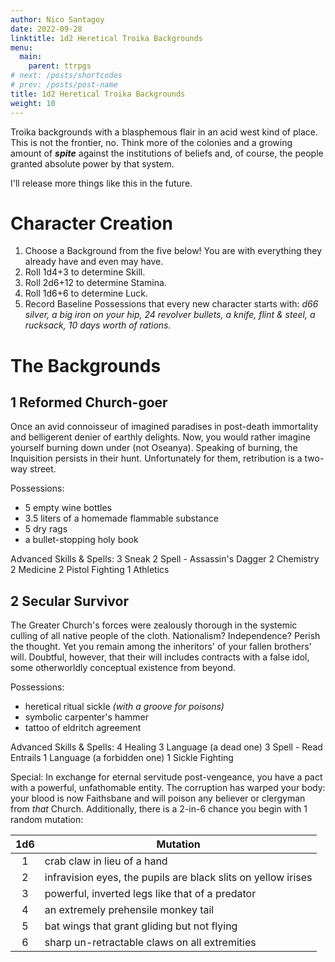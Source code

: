 ```yaml
---
author: Nico Santagoy
date: 2022-09-28
linktitle: 1d2 Heretical Troika Backgrounds
menu:
  main:
    parent: ttrpgs
# next: /posts/shortcodes
# prev: /posts/post-name
title: 1d2 Heretical Troika Backgrounds
weight: 10
---
```



Troika backgrounds with a blasphemous flair in an acid west kind of place. This is not the frontier, no. Think more of the colonies and a growing amount of ***spite*** against the institutions of beliefs and, of course, the people granted absolute power by that system.

I'll release more things like this in the future.

# Character Creation

1. Choose a Background from the five below! You are with everything they already have and even may have.
2. Roll 1d4+3 to determine Skill.
3. Roll 2d6+12 to determine Stamina.
4. Roll 1d6+6 to determine Luck.
5. Record Baseline Possessions that every new character starts with: *d66 silver, a big iron on your hip, 24 revolver bullets, a knife, flint & steel, a rucksack, 10 days worth of rations.*

# The Backgrounds

## 1 Reformed Church-goer

Once an avid connoisseur of imagined paradises in post-death immortality and belligerent denier of earthly delights. Now, you would rather imagine yourself burning down under (not Oseanya). Speaking of burning, the Inquisition persists in their hunt. Unfortunately for them, retribution is a two-way street.

Possessions:

- 5 empty wine bottles
- 3.5 liters of a homemade flammable substance
- 5 dry rags
- a bullet-stopping holy book

Advanced Skills & Spells:
3 Sneak
2 Spell - Assassin's Dagger
2 Chemistry
2 Medicine
2 Pistol Fighting
1 Athletics

## 2 Secular Survivor

The Greater Church's forces were zealously thorough in the systemic culling of all native people of the cloth. Nationalism? Independence? Perish the thought. Yet you remain among the inheritors' of your fallen brothers' will. Doubtful, however, that their will includes contracts with a false idol, some otherworldly conceptual existence from beyond.

Possessions:

- heretical ritual sickle *(with a groove for poisons)*
- symbolic carpenter's hammer
- tattoo of eldritch agreement

Advanced Skills & Spells:
4 Healing
3 Language (a dead one)
3 Spell - Read Entrails
1 Language (a forbidden one)
1 Sickle Fighting

Special:
In exchange for eternal servitude post-vengeance, you have a pact with a powerful, unfathomable entity. The corruption has warped your body: your blood is now Faithsbane and will poison any believer or clergyman from *that* Church. Additionally, there is a 2-in-6 chance you begin with 1 random mutation:

| 1d6 | Mutation                                                      |
|:---:| ------------------------------------------------------------- |
|  1  | crab claw in lieu of a hand                                   |
|  2  | infravision eyes, the pupils are black slits on yellow irises |
|  3  | powerful, inverted legs like that of a predator               |
|  4  | an extremely prehensile monkey tail                           |
|  5  | bat wings that grant gliding but not flying                   |
|  6  | sharp un-retractable claws on all extremities                 |
